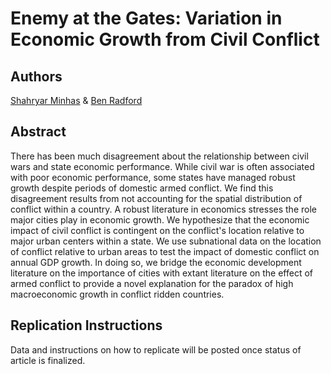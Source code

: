 # Enemy at the Gates: Variation in Economic Growth from Civil Conflict

Authors
---
[Shahryar Minhas](s7minhas.com) & [Ben Radford](benradford.com)

Abstract
---
There has been much disagreement about the relationship between civil wars and state economic performance. While civil war is often associated with poor economic performance, some states have managed robust growth despite periods of domestic armed conflict. We find this disagreement results from not accounting for the spatial distribution of conflict within a country. A robust literature in economics stresses the role major cities play in economic growth. We hypothesize that the economic impact of civil conflict is contingent on the conflict's location relative to major urban centers within a state. We use subnational data on the location of conflict relative to urban areas to test the impact of domestic conflict on annual GDP growth. In doing so, we bridge the economic development literature on the importance of cities with extant literature on the effect of armed conflict to provide a novel explanation for the paradox of high macroeconomic growth in conflict ridden countries. 

Replication Instructions
---
Data and instructions on how to replicate will be posted once status of article is finalized.